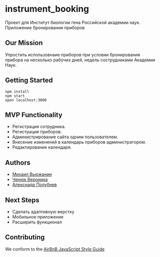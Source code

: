 # instrument_booking
Проект для Институт биологии гена Российской академии наук. Приложение бронирования приборов

## Our Mission
Упростить использовнаие приборов при условии бронирования прибора на несколько рабочих дней, недель сострудниками Академии Наук. 

## Getting Started
```
npm install
npm start 
open localhost:3000
```

## MVP Functionality
* Регистрация сотрудника.
* Регистрация приборов.
* Администрирование сайта одним пользователем.
* Внесение изменений в календарь приборов администратором.
* Редактирование календаря.

## Authors 

- [Михаил Вьюжанин](https://github.com/MishaVyuzh)
- [Ченюк Вероника](https://github.com/VeronicaChenyuk)
- [Алекснадр Полубнев](https://github.com/alexpolubnev)

 
## Next Steps

- Сделать адаптивную верстку
- Мобильное приложение
- Расширить функционал

## Contributing

We conform to the [AirBnB JavaScript Style Guide](http://airbnb.io/projects/javascript)


